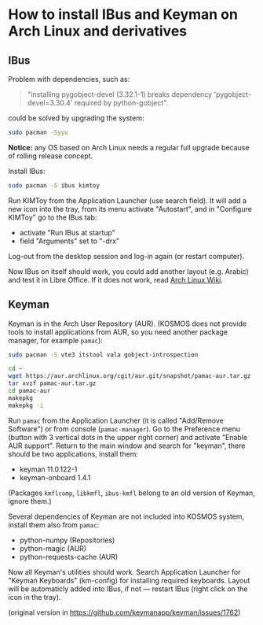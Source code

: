 # How to install IBus and Keyman on Arch Linux and derivatives

## IBus

Problem with dependencies, such as:

> "installing pygobject-devel (3.32.1-1) breaks dependency 'pygobject-devel=3.30.4' required by python-gobject".

could be solved by upgrading the system:

```bash
sudo pacman -Syyu
```

**Notice:** any OS based on Arch Linux needs a regular full upgrade because of rolling release
concept.

Install IBus:

```bash
sudo pacman -S ibus kimtoy
```

Run KIMToy from the Application Launcher (use search field). It will add a new icon into the tray,
from its menu activate "Autostart", and in "Configure KIMToy" go to the IBus tab:

* activate "Run IBus at startup"
* field "Arguments" set to "-drx"

Log-out from the desktop session and log-in again (or restart computer).

Now IBus on itself should work, you could add another layout (e.g. Arabic) and test it in Libre
Office. If it does not work, read [Arch Linux Wiki][1].

## Keyman

Keyman is in the Arch User Repository (AUR). (KOSMOS does not provide tools to install applications from AUR, so you need another package manager, for example `pamac`):

```bash
sudo pacman -S vte3 itstool vala gobject-introspection

cd ~
wget https://aur.archlinux.org/cgit/aur.git/snapshot/pamac-aur.tar.gz
tar xvzf pamac-aur.tar.gz
cd pamac-aur
makepkg
makepkg -i
```

Run `pamac` from the Application Launcher (it is called "Add/Remove Software") or from console
(`pamac-manager`). Go to the Preference menu (button with 3 vertical dots in the upper right corner)
and activate "Enable AUR support". Return to the main window and search for "keyman", there should
be two applications, install them:

* keyman 11.0.122-1
* keyman-onboard 1.4.1

(Packages `kmflcomp`, `libkmfl`, `ibus-kmfl` belong to an old version of Keyman, ignore them.)

Several dependencies of Keyman are not included into KOSMOS system, install them also from `pamac`:

* python-numpy (Repositories)
* python-magic (AUR)
* python-requests-cache (AUR)

Now all Keyman's utilities should work. Search Application Launcher for "Keyman Keyboards"
(km-config) for installing required keyboards. Layout will be automaticly added into IBus, if not —
restart IBus (right click on the icon in the tray).

[1]: https://wiki.archlinux.org/index.php/IBus#Initial_setup

(original version in <https://github.com/keymanapp/keyman/issues/1762>)